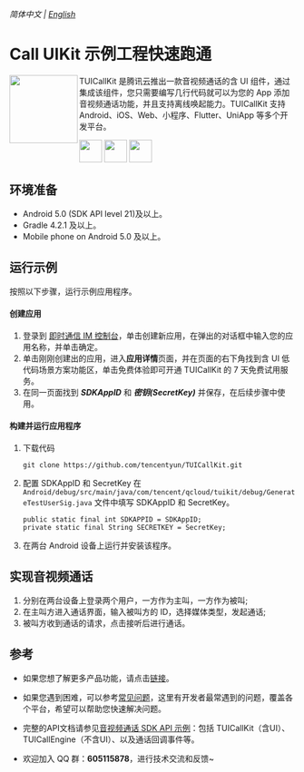 _简体中文 | [English](README.md)_

# Call UIKit 示例工程快速跑通
<img src="https://qcloudimg.tencent-cloud.cn/raw/ec034fc6e4cf42cae579d32f5ab434a1.png" align="left" width=120 height=120>TUICallKit 是腾讯云推出一款音视频通话的含 UI 组件，通过集成该组件，您只需要编写几行代码就可以为您的 App 添加音视频通话功能，并且支持离线唤起能力。TUICallKit 支持 Android、iOS、Web、小程序、Flutter、UniApp 等多个开发平台。

<a href="https://apps.apple.com/cn/app/%E8%85%BE%E8%AE%AF%E4%BA%91%E8%A7%86%E7%AB%8B%E6%96%B9trtc/id1400663224"><img src="https://qcloudimg.tencent-cloud.cn/raw/afe9b8cc4c715346cf3d9feea8a65e33.svg" height=40></a> <a href="https://dldir1.qq.com/hudongzhibo/liteav/TRTCDemo.apk"><img src="https://qcloudimg.tencent-cloud.cn/raw/006d5ed3359640424955baa08dab7c7f.svg" height=40></a> <a href="https://web.sdk.qcloud.com/trtc/webrtc/demo/api-sample/login.html"><img src="https://qcloudimg.tencent-cloud.cn/raw/d326e70750f8bbad7245e229c5bd6d2b.svg" height=40></a>


## 环境准备
- Android 5.0 (SDK API level 21)及以上。
- Gradle 4.2.1 及以上。
- Mobile phone on Android 5.0 及以上。

## 运行示例

按照以下步骤，运行示例应用程序。

#### 创建应用

1. 登录到 [即时通信 IM 控制台](https://console.cloud.tencent.com/im)，单击创建新应用，在弹出的对话框中输入您的应用名称，并单击确定。
2. 单击刚刚创建出的应用，进入**应用详情**页面，并在页面的右下角找到含 UI 低代码场景方案功能区，单击免费体验即可开通 TUICallKit 的 7 天免费试用服务。
3. 在同一页面找到 ***SDKAppID*** 和 ***密钥(SecretKey)*** 并保存，在后续步骤中使用。

#### 构建并运行应用程序
1. 下载代码
   ```
   git clone https://github.com/tencentyun/TUICallKit.git
   ```
2. 配置 SDKAppID 和 SecretKey
  在`Android/debug/src/main/java/com/tencent/qcloud/tuikit/debug/GenerateTestUserSig.java` 文件中填写 SDKAppID 和 SecretKey。
    ```
    public static final int SDKAPPID = SDKAppID;
    private static final String SECRETKEY = SecretKey;
    ```
3. 在两台 Android 设备上运行并安装该程序。

## 实现音视频通话
1. 分别在两台设备上登录两个用户，一方作为主叫，一方作为被叫;
2. 在主叫方进入通话界面，输入被叫方的 ID，选择媒体类型，发起通话;
3. 被叫方收到通话的请求，点击接听后进行通话。

## 参考
- 如果您想了解更多产品功能，请点击[链接](https://cloud.tencent.com/document/product/647/78742)。

- 如果您遇到困难，可以参考[常见问题](https://cloud.tencent.com/document/product/647/84363)，这里有开发者最常遇到的问题，覆盖各个平台，希望可以帮助您快速解决问题。

- 完整的API文档请参见[音视频通话 SDK API 示例](https://cloud.tencent.com/document/product/647/78748)：包括 TUICallKit（含UI）、TUICallEngine（不含UI）、以及通话回调事件等。

- 欢迎加入 QQ 群：**605115878**，进行技术交流和反馈~